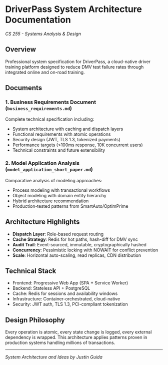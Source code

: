 # DriverPass System Architecture Documentation
*CS 255 - Systems Analysis & Design*

## Overview

Professional system specification for DriverPass, a cloud-native driver training platform designed to reduce DMV test failure rates through integrated online and on-road training.

## Documents

### 1. Business Requirements Document (`business_requirements.md`)
Complete technical specification including:
- System architecture with caching and dispatch layers
- Functional requirements with atomic operations
- Security design (JWT, TLS 1.3, tokenized payments)
- Performance targets (<100ms response, 10K concurrent users)
- Technical constraints and future extensibility

### 2. Model Application Analysis (`model_application_short_paper.md`)
Comparative analysis of modeling approaches:
- Process modeling with transactional workflows
- Object modeling with domain entity hierarchy
- Hybrid architecture recommendation
- Production-tested patterns from SmartAuto/OptimPrime

## Architecture Highlights

- **Dispatch Layer**: Role-based request routing
- **Cache Strategy**: Redis for hot paths, hash-diff for DMV sync
- **Audit Trail**: Event-sourced, immutable, cryptographically hashed
- **Concurrency**: Pessimistic locking with NOWAIT for conflict prevention
- **Scale**: Horizontal auto-scaling, read replicas, CDN distribution

## Technical Stack

- Frontend: Progressive Web App (SPA + Service Worker)
- Backend: Stateless API + PostgreSQL
- Cache: Redis for sessions and availability windows
- Infrastructure: Container-orchestrated, cloud-native
- Security: JWT auth, TLS 1.3, PCI-compliant tokenization

## Design Philosophy

Every operation is atomic, every state change is logged, every external dependency is wrapped. This architecture applies patterns proven in production systems handling millions of transactions.

---

*System Architecture and Ideas by Justin Guida*
